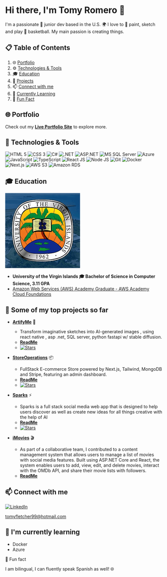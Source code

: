 # Hi there, I'm Tomy Romero 👋 

I'm a passionate 🚀 junior dev based in the U.S. 🌍 I love to 🎨 paint, sketch and play 🏀 basketball. My main passion is creating things. 

## 📋 Table of Contents

1. 🌐 [Portfolio](#portfolio)
2. ⚙️ [Technologies & Tools](#technologies)
3. 🎓 [Education](#education)
4. 🚀 [Projects](#projects)
5. 📫 [Connect with me](#connect)
6. 🌱 [Currently Learning](#currently-learning)
7. 🎉 [Fun Fact](#fun-fact)

## <a name="portfolio" target="_blank"> 🌐 Portfolio</a>
Check out my [**Live Portfolio Site**](https://tomyromero.vercel.app/) to explore more.

## <a name="technologies">🔧 Technologies & Tools</a>

![HTML 5](https://img.shields.io/badge/-HTML%205-E34F26?style=flat&logo=html5&logoColor=white)
![CSS 3](https://img.shields.io/badge/-CSS%203-1572B6?style=flat&logo=css3&logoColor=white)
![C#](https://img.shields.io/badge/-C%23-239120?style=flat&logo=c-sharp&logoColor=white)
![.NET](https://img.shields.io/badge/-.NET-512BD4?style=flat&logo=dotnet&logoColor=white)
![ASP.NET](https://img.shields.io/badge/ASP.NET-512BD4?style=flat&logo=dotnet&logoColor=white)
![MS SQL Server](https://img.shields.io/badge/MS%20SQL%20Server-CC2927?style=flat&logo=microsoft-sql-server&logoColor=white)
![Azure](https://img.shields.io/badge/-Azure-0078D4?style=flat&logo=microsoft-azure&logoColor=white)
![JavaScript](https://img.shields.io/badge/-JavaScript-F7DF1E?style=flat&logo=javascript&logoColor=white)
![TypeScript](https://img.shields.io/badge/-TypeScript-3178C6?style=flat&logo=typescript&logoColor=white)
![React JS](https://img.shields.io/badge/-React%20JS-61DAFB?style=flat&logo=react&logoColor=white)
![Node JS](https://img.shields.io/badge/-Node%20JS-339933?style=flat&logo=node.js&logoColor=white)
![Git](https://img.shields.io/badge/-Git-F05032?style=flat&logo=git&logoColor=white)
![Docker](https://img.shields.io/badge/-Docker-2496ED?style=flat&logo=docker&logoColor=white)
![Next.js](https://img.shields.io/badge/-Next.js-000000?style=flat&logo=next.js&logoColor=white)
![AWS S3](https://img.shields.io/badge/-AWS%20S3-232F3E?style=flat&logo=amazon-aws&logoColor=white) 
![Amazon RDS](https://img.shields.io/badge/-Amazon%20RDS-232F3E?style=flat&)

## <a name="education">🎓 Education</a>

![University Logo](/public/assets/uvi_icon.webp)
- **University of the Virgin Islands 🎓 Bachelor of Science in Computer Science, 3.11 GPA** 
- [Amazon Web Services (AWS) Academy Graduate - AWS Academy Cloud Foundations](https://www.credly.com/badges/49f35d3b-7ea8-40ee-afde-77c8e7725827)

## <a name="projects">🚀 Some of my top projects so far</a>

- [**ArtifyMe**](https://github.com/tomyRomero/artifyMe) 🎨 
  - Transform imaginative sketches into AI-generated images , using react native , asp .net, SQL server, python fastapi w/ stable diffusion.
  - [**ReadMe**](https://github.com/tomyRomero/artifyme/blob/main/README.md)
  - [![Stars](https://img.shields.io/github/stars/tomyRomero/artifyMe?style=social)](https://github.com/tomyRomero/artifyMe/stargazers)

- [**StoreOperations**](https://github.com/tomyRomero/storeOps) 📦 
  - FullStack E-commerce Store powered by Next.js, Tailwind, MongoDB and Stripe, featuring an admin dashboard.
  - [**ReadMe**](https://github.com/tomyRomero/storeOps/blob/main/README.md)
  - [![Stars](https://img.shields.io/github/stars/tomyRomero/storeOps?style=social)](https://github.com/tomyRomero/storeOps/stargazers)

- [**Sparks**](https://github.com/tomyRomero/sparks) ⚡
  - Sparks is a full stack social media web app that is designed to help users discover as well as create new ideas for all things creative with the help of AI
  - [**ReadMe**](https://github.com/tomyRomero/sparks/blob/main/README.md)
  - [![Stars](https://img.shields.io/github/stars/tomyRomero/sparks?style=social)](https://github.com/tomyRomero/sparks/stargazers)

- [**iMovies**](https://github.com/240708-NET-FS/Project2_OMDb_API_Movies_CMS_Group1) 🎬
  - As part of a collaborative team, I contributed to a content management system that allows users to manage a list of movies with social media features. Built using ASP.NET Core and React, the system enables users to add, view, edit, and delete movies, interact with the OMDb API, and share their movie lists with followers.
  - [**ReadMe**](https://github.com/240708-NET-FS/Project2_OMDb_API_Movies_CMS_Group1/blob/main/README.md)

## <a name="connect">📫 Connect with me</a>

[![LinkedIn](https://img.shields.io/badge/-LinkedIn-0A66C2?style=flat&logo=linkedin&logoColor=white)](https://www.linkedin.com/in/tomy-romero-902476145/)

tomyfletcher99@hotmail.com

## <a name="fun-fact">🌱 I'm currently learning</a>

- Docker
- Azure

🎉 Fun fact

I am bilingual, I can fluently speak Spanish as well! 🌐

